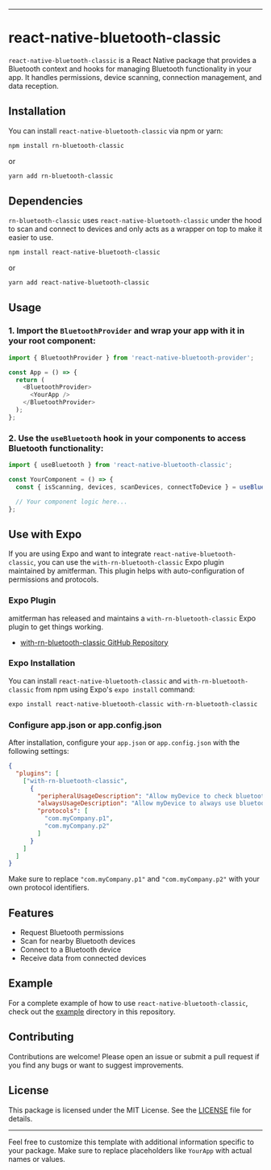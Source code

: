 
---

# react-native-bluetooth-classic

`react-native-bluetooth-classic` is a React Native package that provides a Bluetooth context and hooks for managing Bluetooth functionality in your app. It handles permissions, device scanning, connection management, and data reception.

## Installation

You can install `react-native-bluetooth-classic` via npm or yarn:

```bash
npm install rn-bluetooth-classic
```

or

```bash
yarn add rn-bluetooth-classic
```

## Dependencies

`rn-bluetooth-classic` uses `react-native-bluetooth-classic` under the hood to scan and connect to devices and only acts as a wrapper on top to make it easier to use.

```bash
npm install react-native-bluetooth-classic
```
or 

```bash
yarn add react-native-bluetooth-classic
```

## Usage

### 1. Import the `BluetoothProvider` and wrap your app with it in your root component:

```javascript
import { BluetoothProvider } from 'react-native-bluetooth-provider';

const App = () => {
  return (
    <BluetoothProvider>
      <YourApp />
    </BluetoothProvider>
  );
};
```

### 2. Use the `useBluetooth` hook in your components to access Bluetooth functionality:

```javascript
import { useBluetooth } from 'react-native-bluetooth-classic';

const YourComponent = () => {
  const { isScanning, devices, scanDevices, connectToDevice } = useBluetooth();

  // Your component logic here...
};
```

## Use with Expo

If you are using Expo and want to integrate `react-native-bluetooth-classic`, you can use the `with-rn-bluetooth-classic` Expo plugin maintained by amitferman. This plugin helps with auto-configuration of permissions and protocols.

### Expo Plugin

amitferman has released and maintains a `with-rn-bluetooth-classic` Expo plugin to get things working.

- [with-rn-bluetooth-classic GitHub Repository](https://github.com/amitferman/with-rn-bluetooth-classic)

### Expo Installation

You can install `react-native-bluetooth-classic` and `with-rn-bluetooth-classic` from npm using Expo's `expo install` command:

```bash
expo install react-native-bluetooth-classic with-rn-bluetooth-classic
```

### Configure app.json or app.config.json

After installation, configure your `app.json` or `app.config.json` with the following settings:

```json
{
  "plugins": [
    ["with-rn-bluetooth-classic",
      {
        "peripheralUsageDescription": "Allow myDevice to check bluetooth peripheral info",
        "alwaysUsageDescription": "Allow myDevice to always use bluetooth info",
        "protocols": [
          "com.myCompany.p1",
          "com.myCompany.p2"
        ]
      }
    ]
  ]
}
```

Make sure to replace `"com.myCompany.p1"` and `"com.myCompany.p2"` with your own protocol identifiers.

## Features

- Request Bluetooth permissions
- Scan for nearby Bluetooth devices
- Connect to a Bluetooth device
- Receive data from connected devices

## Example

For a complete example of how to use `react-native-bluetooth-classic`, check out the [example](example) directory in this repository.

## Contributing

Contributions are welcome! Please open an issue or submit a pull request if you find any bugs or want to suggest improvements.

## License

This package is licensed under the MIT License. See the [LICENSE](LICENSE) file for details.

---

Feel free to customize this template with additional information specific to your package. Make sure to replace placeholders like `YourApp` with actual names or values.
